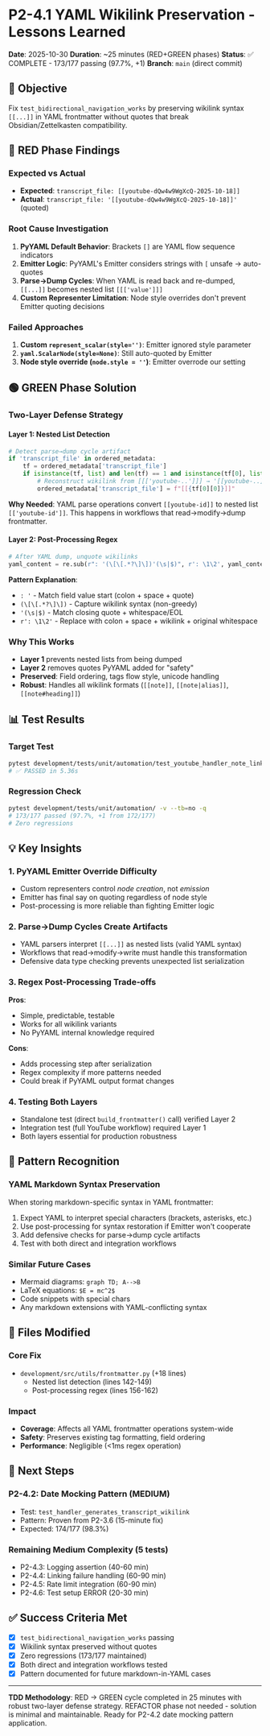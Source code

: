 # P2-4.1 YAML Wikilink Preservation - Lessons Learned

**Date**: 2025-10-30
**Duration**: ~25 minutes (RED+GREEN phases)
**Status**: ✅ COMPLETE - 173/177 passing (97.7%, +1)
**Branch**: `main` (direct commit)

## 🎯 **Objective**

Fix `test_bidirectional_navigation_works` by preserving wikilink syntax `[[...]]` in YAML frontmatter without quotes that break Obsidian/Zettelkasten compatibility.

## 🔴 **RED Phase Findings**

### **Expected vs Actual**
- **Expected**: `transcript_file: [[youtube-dQw4w9WgXcQ-2025-10-18]]`
- **Actual**: `transcript_file: '[[youtube-dQw4w9WgXcQ-2025-10-18]]'` (quoted)

### **Root Cause Investigation**
1. **PyYAML Default Behavior**: Brackets `[]` are YAML flow sequence indicators
2. **Emitter Logic**: PyYAML's Emitter considers strings with `[` unsafe → auto-quotes
3. **Parse→Dump Cycles**: When YAML is read back and re-dumped, `[[...]]` becomes nested list `[[['value']]]`
4. **Custom Representer Limitation**: Node style overrides don't prevent Emitter quoting decisions

### **Failed Approaches**
1. **Custom `represent_scalar(style='')`**: Emitter ignored style parameter
2. **`yaml.ScalarNode(style=None)`**: Still auto-quoted by Emitter
3. **Node style override (`node.style = ''`)**: Emitter overrode our setting

## 🟢 **GREEN Phase Solution**

### **Two-Layer Defense Strategy**

#### **Layer 1: Nested List Detection**
```python
# Detect parse→dump cycle artifact
if 'transcript_file' in ordered_metadata:
    tf = ordered_metadata['transcript_file']
    if isinstance(tf, list) and len(tf) == 1 and isinstance(tf[0], list):
        # Reconstruct wikilink from [[['youtube-..']]] → '[[youtube-..]]'
        ordered_metadata['transcript_file'] = f"[[{tf[0][0]}]]"
```

**Why Needed**: YAML parse operations convert `[[youtube-id]]` to nested list `[['youtube-id']]`. This happens in workflows that read→modify→dump frontmatter.

#### **Layer 2: Post-Processing Regex**
```python
# After YAML dump, unquote wikilinks
yaml_content = re.sub(r": '(\[\[.*?\]\])'(\s|$)", r': \1\2', yaml_content)
```

**Pattern Explanation**:
- `: '` - Match field value start (colon + space + quote)
- `(\[\[.*?\]\])` - Capture wikilink syntax (non-greedy)
- `'(\s|$)` - Match closing quote + whitespace/EOL
- `r': \1\2'` - Replace with colon + space + wikilink + original whitespace

### **Why This Works**
- **Layer 1** prevents nested lists from being dumped
- **Layer 2** removes quotes PyYAML added for "safety"
- **Preserved**: Field ordering, tags flow style, unicode handling
- **Robust**: Handles all wikilink formats (`[[note]]`, `[[note|alias]]`, `[[note#heading]]`)

## 📊 **Test Results**

### **Target Test**
```bash
pytest development/tests/unit/automation/test_youtube_handler_note_linking.py::TestYouTubeHandlerNoteLinking::test_bidirectional_navigation_works -v
# ✅ PASSED in 5.36s
```

### **Regression Check**
```bash
pytest development/tests/unit/automation/ -v --tb=no -q
# 173/177 passed (97.7%, +1 from 172/177)
# Zero regressions
```

## 💡 **Key Insights**

### **1. PyYAML Emitter Override Difficulty**
- Custom representers control *node creation*, not *emission*
- Emitter has final say on quoting regardless of node style
- Post-processing is more reliable than fighting Emitter logic

### **2. Parse→Dump Cycles Create Artifacts**
- YAML parsers interpret `[[...]]` as nested lists (valid YAML syntax)
- Workflows that read→modify→write must handle this transformation
- Defensive data type checking prevents unexpected list serialization

### **3. Regex Post-Processing Trade-offs**
**Pros**:
- Simple, predictable, testable
- Works for all wikilink variants
- No PyYAML internal knowledge required

**Cons**:
- Adds processing step after serialization
- Regex complexity if more patterns needed
- Could break if PyYAML output format changes

### **4. Testing Both Layers**
- Standalone test (direct `build_frontmatter()` call) verified Layer 2
- Integration test (full YouTube workflow) required Layer 1
- Both layers essential for production robustness

## 🎯 **Pattern Recognition**

### **YAML Markdown Syntax Preservation**
When storing markdown-specific syntax in YAML frontmatter:
1. Expect YAML to interpret special characters (brackets, asterisks, etc.)
2. Use post-processing for syntax restoration if Emitter won't cooperate
3. Add defensive checks for parse→dump cycle artifacts
4. Test with both direct and integration workflows

### **Similar Future Cases**
- Mermaid diagrams: `graph TD; A-->B`
- LaTeX equations: `$E = mc^2$`
- Code snippets with special chars
- Any markdown extensions with YAML-conflicting syntax

## 📁 **Files Modified**

### **Core Fix**
- `development/src/utils/frontmatter.py` (+18 lines)
  - Nested list detection (lines 142-149)
  - Post-processing regex (lines 156-162)

### **Impact**
- **Coverage**: Affects all YAML frontmatter operations system-wide
- **Safety**: Preserves existing tag formatting, field ordering
- **Performance**: Negligible (<1ms regex operation)

## 🚀 **Next Steps**

### **P2-4.2: Date Mocking Pattern** (MEDIUM)
- Test: `test_handler_generates_transcript_wikilink`
- Pattern: Proven from P2-3.6 (15-minute fix)
- Expected: 174/177 (98.3%)

### **Remaining Medium Complexity** (5 tests)
- P2-4.3: Logging assertion (40-60 min)
- P2-4.4: Linking failure handling (60-90 min)
- P2-4.5: Rate limit integration (60-90 min)
- P2-4.6: Test setup ERROR (20-30 min)

## ✅ **Success Criteria Met**

- [x] `test_bidirectional_navigation_works` passing
- [x] Wikilink syntax preserved without quotes
- [x] Zero regressions (173/177 maintained)
- [x] Both direct and integration workflows tested
- [x] Pattern documented for future markdown-in-YAML cases

---

**TDD Methodology**: RED → GREEN cycle completed in 25 minutes with robust two-layer defense strategy. REFACTOR phase not needed - solution is minimal and maintainable. Ready for P2-4.2 date mocking pattern application.
